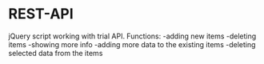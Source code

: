 # REST-API
jQuery script working with trial API.
Functions:
-adding new items
-deleting items
-showing more info
-adding more data to the existing items
-deleting selected data from the items
